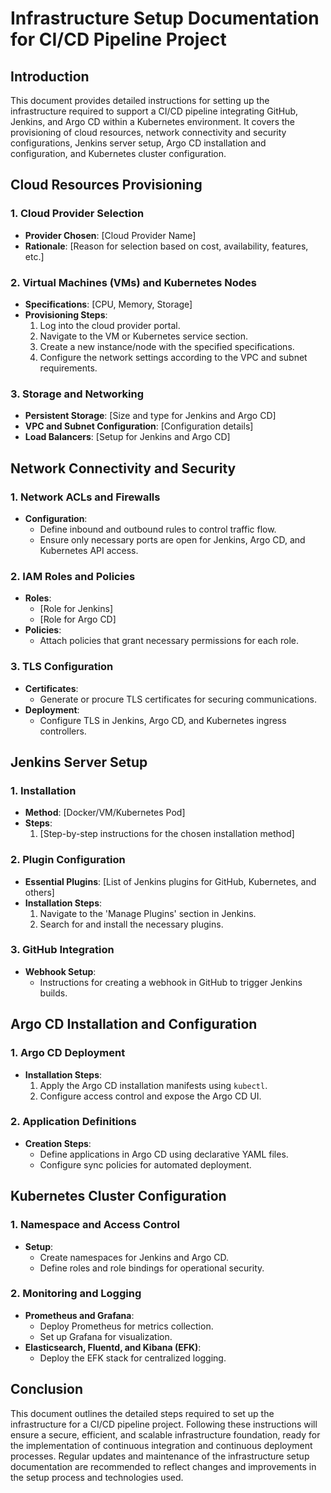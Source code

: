 # Infrastructure Setup Documentation for CI/CD Pipeline Project

## Introduction

This document provides detailed instructions for setting up the infrastructure required to support a CI/CD pipeline integrating GitHub, Jenkins, and Argo CD within a Kubernetes environment. It covers the provisioning of cloud resources, network connectivity and security configurations, Jenkins server setup, Argo CD installation and configuration, and Kubernetes cluster configuration.

## Cloud Resources Provisioning

### 1. Cloud Provider Selection

- **Provider Chosen**: [Cloud Provider Name]
- **Rationale**: [Reason for selection based on cost, availability, features, etc.]

### 2. Virtual Machines (VMs) and Kubernetes Nodes

- **Specifications**: [CPU, Memory, Storage]
- **Provisioning Steps**:
  1. Log into the cloud provider portal.
  2. Navigate to the VM or Kubernetes service section.
  3. Create a new instance/node with the specified specifications.
  4. Configure the network settings according to the VPC and subnet requirements.

### 3. Storage and Networking

- **Persistent Storage**: [Size and type for Jenkins and Argo CD]
- **VPC and Subnet Configuration**: [Configuration details]
- **Load Balancers**: [Setup for Jenkins and Argo CD]

## Network Connectivity and Security

### 1. Network ACLs and Firewalls

- **Configuration**:
  - Define inbound and outbound rules to control traffic flow.
  - Ensure only necessary ports are open for Jenkins, Argo CD, and Kubernetes API access.

### 2. IAM Roles and Policies

- **Roles**:
  - [Role for Jenkins]
  - [Role for Argo CD]
- **Policies**:
  - Attach policies that grant necessary permissions for each role.

### 3. TLS Configuration

- **Certificates**:
  - Generate or procure TLS certificates for securing communications.
- **Deployment**:
  - Configure TLS in Jenkins, Argo CD, and Kubernetes ingress controllers.

## Jenkins Server Setup

### 1. Installation

- **Method**: [Docker/VM/Kubernetes Pod]
- **Steps**:
  1. [Step-by-step instructions for the chosen installation method]

### 2. Plugin Configuration

- **Essential Plugins**: [List of Jenkins plugins for GitHub, Kubernetes, and others]
- **Installation Steps**:
  1. Navigate to the 'Manage Plugins' section in Jenkins.
  2. Search for and install the necessary plugins.

### 3. GitHub Integration

- **Webhook Setup**:
  - Instructions for creating a webhook in GitHub to trigger Jenkins builds.

## Argo CD Installation and Configuration

### 1. Argo CD Deployment

- **Installation Steps**:
  1. Apply the Argo CD installation manifests using `kubectl`.
  2. Configure access control and expose the Argo CD UI.

### 2. Application Definitions

- **Creation Steps**:
  - Define applications in Argo CD using declarative YAML files.
  - Configure sync policies for automated deployment.

## Kubernetes Cluster Configuration

### 1. Namespace and Access Control

- **Setup**:
  - Create namespaces for Jenkins and Argo CD.
  - Define roles and role bindings for operational security.

### 2. Monitoring and Logging

- **Prometheus and Grafana**:
  - Deploy Prometheus for metrics collection.
  - Set up Grafana for visualization.
- **Elasticsearch, Fluentd, and Kibana (EFK)**:
  - Deploy the EFK stack for centralized logging.

## Conclusion

This document outlines the detailed steps required to set up the infrastructure for a CI/CD pipeline project. Following these instructions will ensure a secure, efficient, and scalable infrastructure foundation, ready for the implementation of continuous integration and continuous deployment processes. Regular updates and maintenance of the infrastructure setup documentation are recommended to reflect changes and improvements in the setup process and technologies used.
